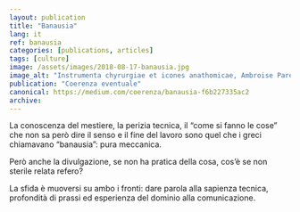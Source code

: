 ```yaml
---
layout: publication
title: "Banausia"
lang: it
ref: banausia
categories: [publications, articles]
tags: [culture]
image: /assets/images/2018-08-17-banausia.jpg
image_alt: "Instrumenta chyrurgiae et icones anathomicae, Ambroise Paré, 1564"
publication: "Coerenza eventuale"
canonical: https://medium.com/coerenza/banausia-f6b227335ac2
archive:
---
```


La conoscenza del mestiere, la perizia tecnica, il “come si fanno le cose” che non sa però dire il senso e il fine del lavoro sono quel che i greci chiamavano “banausia”: pura meccanica.

Però anche la divulgazione, se non ha pratica della cosa, cos’è se non sterile relata refero?

La sfida è muoversi su ambo i fronti: dare parola alla sapienza tecnica, profondità di prassi ed esperienza del dominio alla comunicazione.
